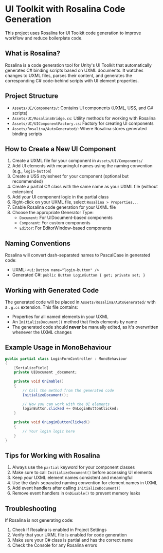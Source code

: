 # UI Toolkit with Rosalina Code Generation

This project uses Rosalina for UI Toolkit code generation to improve workflow and reduce boilerplate code.

## What is Rosalina?

Rosalina is a code generation tool for Unity's UI Toolkit that automatically generates C# binding scripts based on UXML documents. It watches changes to UXML files, parses their content, and generates the corresponding C# code-behind scripts with UI element properties.

## Project Structure

- `Assets/UI/Components/`: Contains UI components (UXML, USS, and C# scripts)
- `Assets/UI/RosalinaBridge.cs`: Utility methods for working with Rosalina
- `Assets/UI/UIComponentFactory.cs`: Factory for creating UI components
- `Assets/Rosalina/AutoGenerated/`: Where Rosalina stores generated binding scripts

## How to Create a New UI Component

1. Create a UXML file for your component in `Assets/UI/Components/`
2. Add UI elements with meaningful names using the naming convention (e.g., `login-button`)
3. Create a USS stylesheet for your component (optional but recommended)
4. Create a partial C# class with the same name as your UXML file (without extension)
5. Add your UI component logic in the partial class
6. Right-click on your UXML file, select `Rosalina > Properties...`
7. Enable Rosalina code generation for your UXML file
8. Choose the appropriate Generator Type:
   - `Document`: For UIDocument-based components
   - `Component`: For custom components
   - `Editor`: For EditorWindow-based components

## Naming Conventions

Rosalina will convert dash-separated names to PascalCase in generated code:

- UXML: `<ui:Button name="login-button" />`
- Generated C#: `public Button LoginButton { get; private set; }`

## Working with Generated Code

The generated code will be placed in `Assets/Rosalina/AutoGenerated/` with a `.g.cs` extension. This file contains:

- Properties for all named elements in your UXML
- An `InitializeDocument()` method that finds elements by name
- The generated code should **never** be manually edited, as it's overwritten whenever the UXML changes

## Example Usage in MonoBehaviour

```csharp
public partial class LoginFormController : MonoBehaviour
{
    [SerializeField]
    private UIDocument _document;
    
    private void OnEnable()
    {
        // Call the method from the generated code
        InitializeDocument();
        
        // Now you can work with the UI elements
        loginButton.clicked += OnLoginButtonClicked;
    }
    
    private void OnLoginButtonClicked()
    {
        // Your login logic here
    }
}
```

## Tips for Working with Rosalina

1. Always use the `partial` keyword for your component classes
2. Make sure to call `InitializeDocument()` before accessing UI elements
3. Keep your UXML element names consistent and meaningful
4. Use the dash-separated naming convention for element names in UXML
5. Add event handlers after calling `InitializeDocument()`
6. Remove event handlers in `OnDisable()` to prevent memory leaks

## Troubleshooting

If Rosalina is not generating code:
1. Check if Rosalina is enabled in Project Settings
2. Verify that your UXML file is enabled for code generation
3. Make sure your C# class is partial and has the correct name
4. Check the Console for any Rosalina errors 